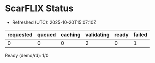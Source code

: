 ﻿# ScarFLIX Status

* Refreshed (UTC): 2025-10-20T15:07:10Z

| requested | queued | caching | validating | ready | failed |
|-----------|--------|---------|------------|-------|--------|
| 0 | 0 | 0 | 2 | 0 | 1 |

Ready (demo/rd): 1/0
